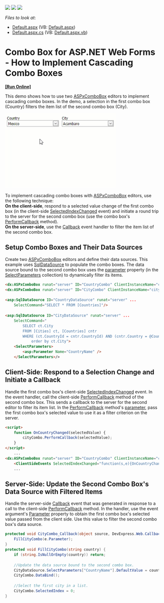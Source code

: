 <!-- default badges list -->
![](https://img.shields.io/endpoint?url=https://codecentral.devexpress.com/api/v1/VersionRange/128532327/13.1.4%2B)
[![](https://img.shields.io/badge/Open_in_DevExpress_Support_Center-FF7200?style=flat-square&logo=DevExpress&logoColor=white)](https://supportcenter.devexpress.com/ticket/details/E2355)
[![](https://img.shields.io/badge/📖_How_to_use_DevExpress_Examples-e9f6fc?style=flat-square)](https://docs.devexpress.com/GeneralInformation/403183)
<!-- default badges end -->
<!-- default file list -->
*Files to look at*:

* [Default.aspx](./CS/WebSite/Default.aspx) (VB: [Default.aspx](./VB/WebSite/Default.aspx))
* [Default.aspx.cs](./CS/WebSite/Default.aspx.cs) (VB: [Default.aspx.vb](./VB/WebSite/Default.aspx.vb))
<!-- default file list end -->
# Combo Box for ASP.NET Web Forms - How to Implement Cascading Combo Boxes
<!-- run online -->
**[[Run Online]](https://codecentral.devexpress.com/e2355/)**
<!-- run online end -->

This demo shows how to use two [ASPxComboBox](https://docs.devexpress.com/AspNet/DevExpress.Web.ASPxComboBox) editors to implement cascading combo boxes. In the demo, a selection in the first combo box (Country) filters the item list of the second combo box (City).

![example demo](demo.gif)

To implement cascading combo boxes with [ASPxComboBox](https://docs.devexpress.com/AspNet/DevExpress.Web.ASPxComboBox) editors, use the following technique:  
**On the client-side**, respond to a selected value change of the first combo box (in the client-side [SelectedIndexChanged](https://docs.devexpress.com/AspNet/js-ASPxClientComboBox.SelectedIndexChanged) event) and initiate a round trip to the server for the second combo box (use the combo box's [PerformCallback](https://docs.devexpress.com/AspNet/js-ASPxClientCallback.PerformCallback(parameter)) method).  
**On the server-side**, use the [Callback](https://docs.devexpress.com/AspNet/DevExpress.Web.ASPxCallback.Callback) event handler to filter the item list of the second combo box.

## Setup Combo Boxes and Their Data Sources
Create two [ASPxComboBox](https://docs.devexpress.com/AspNet/DevExpress.Web.ASPxComboBox) editors and define their data sources. This example uses [SqlDataSource](https://docs.microsoft.com/en-us/dotnet/api/system.web.ui.webcontrols.sqldatasource?view=netframework-4.8) to populate the combo boxes. The data source bound to the second combo box uses the [parameter](https://docs.microsoft.com/en-us/dotnet/api/system.web.ui.webcontrols.parameter?view=netframework-4.8) property (in the [SelectParameters](https://docs.microsoft.com/en-us/dotnet/api/system.web.ui.webcontrols.sqldatasource.selectparameters?view=netframework-4.8) collection) to dynamically filter its items.

```html
<dx:ASPxComboBox runat="server" ID="CountryCombo" ClientInstanceName="countryCombo" DataSourceID="CountryDataSource"...>
<dx:ASPxComboBox runat="server" ID="CityCombo" ClientInstanceName="cityCombo" DataSourceID="CityDataSource" OnCallback="CityCombo_Callback"...>

<asp:SqlDataSource ID="CountryDataSource" runat="server" ...
    SelectCommand="SELECT * FROM [Countries]"/>

<asp:SqlDataSource ID="CityDataSource" runat="server" ...
    SelectCommand="
        SELECT ct.City 
        FROM [Cities] ct, [Countries] cntr 
        WHERE (ct.CountryId = cntr.CountryId) AND (cntr.Country = @CountryName) 
            order by ct.City">
    <SelectParameters>
        <asp:Parameter Name="CountryName" />
    </SelectParameters>/>
```
## Client-Side: Respond to a Selection Change and Initiate a Callback
Handle the first combo box's client-side [SelectedIndexChanged](https://docs.devexpress.com/AspNet/js-ASPxClientComboBox.SelectedIndexChanged) event. In the event handler, call the client-side [PerformCallback](https://docs.devexpress.com/AspNet/js-ASPxClientCallback.PerformCallback(parameter)) method of the second combo box. This sends a callback to the server for the second editor to filter its item list. In the [PerformCallback](https://docs.devexpress.com/AspNet/js-ASPxClientCallback.PerformCallback(parameter)) method's [parameter](https://docs.devexpress.com/AspNet/js-ASPxClientCallback.PerformCallback(parameter)#parameters), pass the first combo box's selected value to use it as a filter criterion on the server.

``` html
<script>
    function OnCountryChanged(selectedValue) {
        cityCombo.PerformCallback(selectedValue);
    }
</script>
    ...
<dx:ASPxComboBox runat="server" ID="CountryCombo" ClientInstanceName="countryCombo" ...>
    <ClientSideEvents SelectedIndexChanged="function(s,e){OnCountryChanged(s.GetSelectedItem().value.toString());}"/>
    ...
```

## Server-Side: Update the Second Combo Box's Data Source with Filtered Items
Handle the server-side [Callback](https://docs.devexpress.com/AspNet/DevExpress.Web.ASPxCallback.Callback) event that was generated in response to a call to the client-side [PerformCallback](https://docs.devexpress.com/AspNet/js-ASPxClientCallback.PerformCallback(parameter)) method. In the handler, use the event argument's [Parameter](https://docs.devexpress.com/AspNet/DevExpress.Web.CallbackEventArgsBase.Parameter) property to obtain the first combo box's selected value passed from the client side. Use this value to filter the second combo box's data source.

```c#
protected void CityCombo_Callback(object source, DevExpress.Web.CallbackEventArgsBase e) {
    FillCityCombo(e.Parameter);
}
protected void FillCityCombo(string country) {
    if (string.IsNullOrEmpty(country)) return;

    //Update the data source bound to the second combo box.
    CityDataSource.SelectParameters["CountryName"].DefaultValue = country;
    CityCombo.DataBind();

    //Select the first city in a list.
    CityCombo.SelectedIndex = 0;
}
```